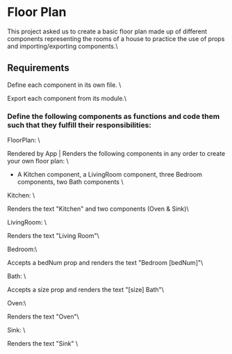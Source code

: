 # Floor Plan

This project asked us to create a basic floor plan made up of different components representing the rooms of a house to practice the use of props and importing/exporting components.\

## Requirements
Define each component in its own file. \

Export each component from its module.\


### Define the following components as functions and code them such that they fulfill their responsibilities:

FloorPlan: \

Rendered by App | Renders the following components in any order to create your own floor plan: \

- A Kitchen component, a LivingRoom component, three Bedroom components, two Bath components \

Kitchen: \

Renders the text "Kitchen" and two components (Oven & Sink)\

LivingRoom: \

Renders the text "Living Room"\

Bedroom:\

Accepts a bedNum prop and renders the text "Bedroom [bedNum]"\

Bath: \

Accepts a size prop and renders the text "[size] Bath"\

Oven:\

Renders the text "Oven"\

Sink: \

Renders the text "Sink" \
